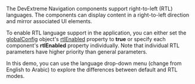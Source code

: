 The DevExtreme Navigation components support right-to-left (RTL) languages. The components can display content in a right-to-left direction and mirror associated UI elements.

To enable RTL language support in the application, you can either set the [globalConfig](/Documentation/ApiReference/Common/Object_Structures/globalConfig/) object's [rtlEnabled](/Documentation/ApiReference/Common/Object_Structures/globalConfig/#rtlEnabled) property to **true** or specify each component's **rtlEnabled** property individually. Note that individual RTL parameters have higher priority than general parameters.

In this demo, you can use the language drop-down menu (change from English to Arabic) to explore the differences between default and RTL modes.